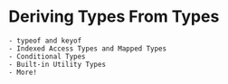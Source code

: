 # Deriving Types From Types
    - typeof and keyof
    - Indexed Access Types and Mapped Types
    - Conditional Types
    - Built-in Utility Types
    - More!
